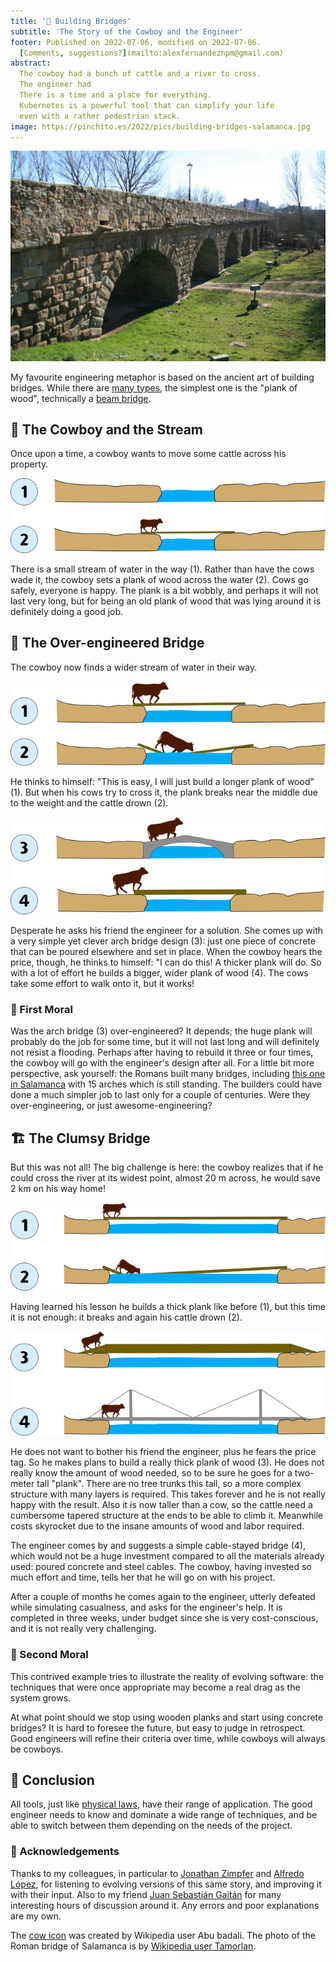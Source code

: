 ```yaml
---
title: '🌉 Building Bridges'
subtitle: 'The Story of the Cowboy and the Engineer'
footer: Published on 2022-07-06, modified on 2022-07-06.
  [Comments, suggestions?](mailto:alexfernandeznpm@gmail.com)
abstract:
  The cowboy had a bunch of cattle and a river to cross.
  The engineer had 
  There is a time and a place for everything.
  Kubernetes is a powerful tool that can simplify your life
  even with a rather pedestrian stack.
image: https://pinchito.es/2022/pics/building-bridges-salamanca.jpg
---
```


![The Roman bridge of Salamanca, dating from around the 1st Century BC.](pics/building-bridges-salamanca.jpg "Roman bridge of Salamanca, with 8 arches showing. By Wikipedia user Tamorlan. Source: https://en.wikipedia.org/wiki/File:Lado_romano_del_Puente_-_Salamanca.JPG")

My favourite engineering metaphor is based on the ancient art of building bridges.
While there are [many types](https://en.wikipedia.org/wiki/List_of_bridge_types),
the simplest one is the "plank of wood",
technically a [beam bridge](https://en.wikipedia.org/wiki/Beam_bridge).

## 🤠 The Cowboy and the Stream

Once upon a time, a cowboy wants to move some cattle across his property.

![Bridging a small stream is easy.](pics/building-bridges-small.png "1: simple drawing of a small river separating two bits of land, perhaps 3 meters long, with a cow for scale. 2: the river is now bridged by a plank of wood, with the cow walking on it. Source: the author.")

There is a small stream of water in the way (1).
Rather than have the cows wade it,
the cowboy sets a plank of wood across the water (2).
Cows go safely, everyone is happy.
The plank is a bit wobbly,
and perhaps it will not last very long,
but for being an old plank of wood that was lying around
it is definitely doing a good job.

## 📏 The Over-engineered Bridge

The cowboy now finds a wider stream of water in their way.

![Bridging a medium stream can be hard.](pics/building-bridges-medium-12.png "1: a wider river, perhaps 5 meters wide, crossed by a long plank of wood. 2: the plank breaks and a cow drowns. Source: the author.")

He thinks to himself:
"This is easy, I will just build a longer plank of wood" (1).
But when his cows try to cross it,
the plank breaks near the middle due to the weight
and the cattle drown (2).

![A sophisticated solution and a simple solution.](pics/building-bridges-medium-34.png "3: a concrete arch bridge is now set over the water, with a cow safely crossing it. 4: a thicker plank over the water, with a cow trying to get on it. Source: the author.")

Desperate he asks his friend the engineer for a solution.
She comes up with a very simple yet clever arch bridge design (3):
just one piece of concrete that can be poured elsewhere and set in place.
When the cowboy hears the price, though,
he thinks to himself:
"I can do this! A thicker plank will do.
So with a lot of effort he builds a bigger, wider plank of wood (4).
The cows take some effort to walk onto it, but it works!

### 🤌 First Moral

Was the arch bridge (3) over-engineered?
It depends;
the huge plank will probably do the job for some time,
but it will not last long and will definitely not resist a flooding.
Perhaps after having to rebuild it three or four times,
the cowboy will go with the engineer's design after all.
For a little bit more perspective, ask yourself:
the Romans built many bridges,
including [this one in Salamanca](https://en.wikipedia.org/wiki/Roman_bridge_of_Salamanca)
with 15 arches which is still standing.
The builders could have done a much simpler job to last only for a couple of centuries.
Were they over-engineering, or just awesome-engineering?

## 🏗️ The Clumsy Bridge

But this was not all! The big challenge is here:
the cowboy realizes that if he could cross the river at its widest point,
almost 20 m across,
he would save 2 km on his way home!

![Bridging a large stream is really hard and needs specialized tools.](pics/building-bridges-large-12.png "1: a wider river, almost 20 meters wide, with a long thick plank of wood. 2: the plank again breaks and another cow drowns. Source: the author.")

Having learned his lesson he builds a thick plank like before (1),
but this time it is not enough:
it breaks and again his cattle drown (2).

![A simple solution and a complex solution. Try to see if you can tell which is which.](pics/building-bridges-large-34.png "3: a really thick plank of wood bridges the water, tapered on the extremes so that cows can climb on it. 4: a simple cable-stayed bridge now spans the water, with a few cables stabilizing the structure, and a cow crossing the water safely. Source: the author.")

He does not want to bother his friend the engineer,
plus he fears the price tag.
So he makes plans to build a really thick plank of wood (3).
He does not really know the amount of wood needed,
so to be sure he goes for a two-meter tall "plank".
There are no tree trunks this tall,
so a more complex structure with many layers is required.
This takes forever and he is not really happy with the result.
Also it is now taller than a cow,
so the cattle need a cumbersome tapered structure at the ends
to be able to climb it.
Meanwhile costs skyrocket due to the insane amounts of wood and labor required.

The engineer comes by and suggests a simple cable-stayed bridge (4),
which would not be a huge investment compared to all the materials already used:
poured concrete and steel cables.
The cowboy, having invested so much effort and time,
tells her that he will go on with his project.

After a couple of months he comes again to the engineer,
utterly defeated while simulating casualness,
and asks for the engineer's help.
It is completed in three weeks,
under budget since she is very cost-conscious,
and it is not really very challenging.

### 🤌 Second Moral

This contrived example tries to illustrate the reality of evolving software:
the techniques that were once appropriate may become a real drag as the system grows.

At what point should we stop using wooden planks and start using concrete bridges?
It is hard to foresee the future,
but easy to judge in retrospect.
Good engineers will refine their criteria over time,
while cowboys will always be cowboys.

## 🤔 Conclusion

All tools, just like [physical laws](/2022/understanding-limits),
have their range of application.
The good engineer needs to know and dominate a wide range of techniques,
and be able to switch between them depending on the needs of the project.

### 🙏 Acknowledgements

Thanks to my colleagues,
in particular to
[Jonathan Zimpfer](https://www.linkedin.com/in/jonathan-zimpfer-8443229a/)
and
[Alfredo López](https://www.linkedin.com/in/alfredo-l%C3%B3pez-molt%C3%B3-b1814647/),
for listening to evolving versions of this same story,
and improving it with their input.
Also to my friend
[Juan Sebastián Gaitán](https://github.com/juangaitanv)
for many interesting hours of discussion around it.
Any errors and poor explanations are my own.

The [cow icon](https://commons.wikimedia.org/wiki/File:Cowicon.svg) was created by
Wikipedia user Abu badali.
The photo of the Roman bridge of Salamanca is by
[Wikipedia user Tamorlan](https://commons.wikimedia.org/wiki/Special:ListFiles/Tamorlan).

